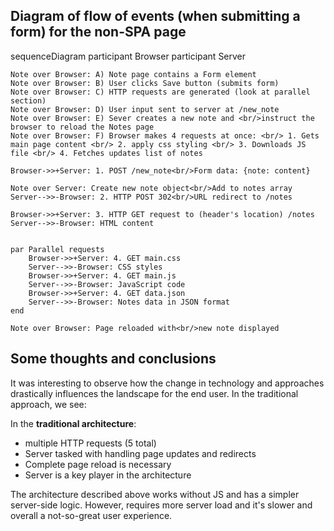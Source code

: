 ## Diagram of flow of events (when submitting a form) for the non-SPA page

sequenceDiagram
participant Browser
participant Server

    Note over Browser: A) Note page contains a Form element
    Note over Browser: B) User clicks Save button (submits form)
    Note over Browser: C) HTTP requests are generated (look at parallel section)
    Note over Browser: D) User input sent to server at /new_note
    Note over Browser: E) Sever creates a new note and <br/>instruct the browser to reload the Notes page
    Note over Browser: F) Browser makes 4 requests at once: <br/> 1. Gets main page content <br/> 2. apply css styling <br/> 3. Downloads JS file <br/> 4. Fetches updates list of notes

    Browser->>+Server: 1. POST /new_note<br/>Form data: {note: content}

    Note over Server: Create new note object<br/>Add to notes array
    Server-->>-Browser: 2. HTTP POST 302<br/>URL redirect to /notes

    Browser->>+Server: 3. HTTP GET request to (header's location) /notes
    Server-->>-Browser: HTML content


    par Parallel requests
        Browser->>+Server: 4. GET main.css
        Server-->>-Browser: CSS styles
        Browser->>+Server: 4. GET main.js
        Server-->>-Browser: JavaScript code
        Browser->>+Server: 4. GET data.json
        Server-->>-Browser: Notes data in JSON format
    end

    Note over Browser: Page reloaded with<br/>new note displayed

## Some thoughts and conclusions

It was interesting to observe how the change in technology and approaches drastically influences the landscape for the end user.
In the traditional approach, we see:

In the **traditional architecture**:

- multiple HTTP requests (5 total)
- Server tasked with handling page updates and redirects
- Complete page reload is necessary
- Server is a key player in the architecture

The architecture described above works without JS and has a simpler server-side logic. However, requires more server load and it's slower and overall a not-so-great user experience.
